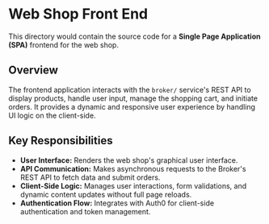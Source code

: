 # Web Shop Front End

This directory would contain the source code for a **Single Page Application (SPA)** frontend for the web shop. 

## Overview

The frontend application interacts with the `broker/` service's REST API to display products, handle user input, manage the shopping cart, and initiate orders. It provides a dynamic and responsive user experience by handling UI logic on the client-side.

## Key Responsibilities

* **User Interface:** Renders the web shop's graphical user interface.
* **API Communication:** Makes asynchronous requests to the Broker's REST API to fetch data and submit orders.
* **Client-Side Logic:** Manages user interactions, form validations, and dynamic content updates without full page reloads.
* **Authentication Flow:** Integrates with Auth0 for client-side authentication and token management.
